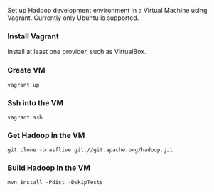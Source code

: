 Set up Hadoop development environment in a Virtual Machine using Vagrant.
Currently only Ubuntu is supported.

### Install Vagrant
Install at least one provider, such as VirtualBox.

### Create VM
	vagrant up

### Ssh into the VM
	vagrant ssh

### Get Hadoop in the VM
	git clone -o asflive git://git.apache.org/hadoop.git

### Build Hadoop in the VM
	mvn install -Pdist -DskipTests
